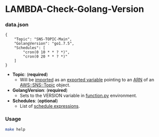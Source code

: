 # LAMBDA-Check-Golang-Version

### data.json
```
{
	"Topic": "SNS-TOPIC-Main",
	"GolangVersion": "go1.7.5",
	"Schedules": [
		"cron(0 10 * * ? *)",
		"cron(0 20 * * ? *)"
	]
}
```
- **Topic**: (**required**)
  - Will be [imported](https://docs.aws.amazon.com/AWSCloudFormation/latest/UserGuide/intrinsic-function-reference-importvalue.html) as an [exported variable](https://docs.aws.amazon.com/AWSCloudFormation/latest/UserGuide/using-cfn-stack-exports.html) pointing to an [ARN](https://docs.aws.amazon.com/general/latest/gr/aws-arns-and-namespaces.html) of an [AWS::SNS::Topic](https://docs.aws.amazon.com/AWSCloudFormation/latest/UserGuide/aws-properties-sns-topic.html) object.
- **GolangVersion**: (**required**)
  - Sets to the VERSION variable in [function.py](function.py) environment.
- **Schedules**: (**optional**)
  - List of [schedule expressions](https://docs.aws.amazon.com/AmazonCloudWatch/latest/events/ScheduledEvents.html).

### Usage
```sh
make help
```
